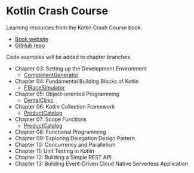 # Kotlin Crash Course

Learning resources from the Kotlin Crash Course book.
- [Book website](https://bpbonline.com/products/kotlin-crash-course)
- [GitHub repo](https://github.com/bpbpublications/Kotlin-Crash-Course)

Code examples will be added to chapter branches.

- Chapter 03: Setting up the Development Environment
    - [ComplimentGenerator](./ComplimentGenerator/)
- Chapter 04: Fundamental Building Blocks of Kotlin
    - [F1RaceSimulator](./F1RaceSimulator/)
- Chapter 05: Object-oriented Programming
    - [DentalClinic](./DentalClinic/)
- Chapter 06: Kotlin Collection Framework
    - [ProductCatalog](./ProductCatalog/)
- Chapter 07: Scope Functions
    - [ProductCatalog](./ProductCatalog/)
- Chapter 08: Functional Programming
- Chapter 09: Exploring Delegation Design Pattern
- Chapter 10: Concurrency and Parallelism
- Chapter 11: Unit Testing in Kotlin
- Chapter 12: Building a Simple REST API
- Chapter 13: Building Event-Driven Cloud Native Serverless Application